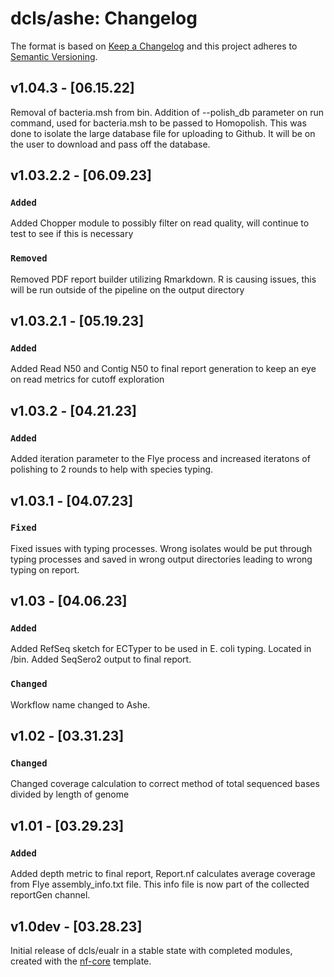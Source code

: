 # dcls/ashe: Changelog

The format is based on [Keep a Changelog](https://keepachangelog.com/en/1.0.0/)
and this project adheres to [Semantic Versioning](https://semver.org/spec/v2.0.0.html).

## v1.04.3 - [06.15.22]
Removal of bacteria.msh from bin.
Addition of --polish_db parameter on run command, used for bacteria.msh to be passed to Homopolish. 
    This was done to isolate the large database file for uploading to Github. It will be on the user to download and pass off the database. 

## v1.03.2.2 - [06.09.23]

### `Added`
Added Chopper module to possibly filter on read quality, will continue to test to see if this is necessary

### `Removed`
Removed PDF report builder utilizing Rmarkdown. R is causing issues, this will be run outside of the pipeline on the output directory

## v1.03.2.1 - [05.19.23]

### `Added`
Added Read N50 and Contig N50 to final report generation to keep an eye on read metrics for cutoff exploration

## v1.03.2 - [04.21.23]

### `Added`
Added iteration parameter to the Flye process and increased iteratons of polishing to 2 rounds to help with species typing.

## v1.03.1 - [04.07.23]

### `Fixed`
Fixed issues with typing processes. Wrong isolates would be put through typing processes and saved in wrong output directories leading to wrong typing on report.  

## v1.03 - [04.06.23]

### `Added`
Added RefSeq sketch for ECTyper to be used in E. coli typing. Located in /bin.
Added SeqSero2 output to final report.

### `Changed`
Workflow name changed to Ashe.

## v1.02 - [03.31.23]

### `Changed`
Changed coverage calculation to correct method of total sequenced bases divided by length of genome

## v1.01 - [03.29.23]

### `Added`
Added depth metric to final report, Report.nf calculates average coverage from Flye assembly_info.txt file. This info file is now part of the collected reportGen channel.

## v1.0dev - [03.28.23]

Initial release of dcls/eualr in a stable state with completed modules, created with the [nf-core](https://nf-co.re/) template.